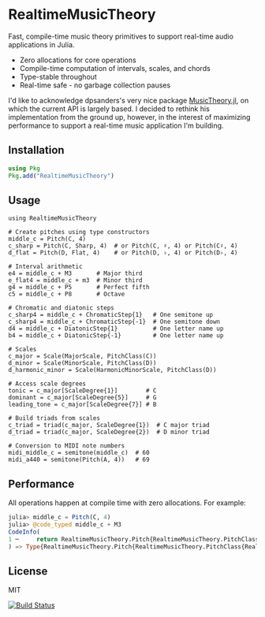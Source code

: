 # RealtimeMusicTheory
Fast, compile-time music theory primitives to support real-time audio applications in Julia.
- Zero allocations for core operations
- Compile-time computation of intervals, scales, and chords
- Type-stable throughout
- Real-time safe - no garbage collection pauses

I'd like to acknowledge dpsanders's very nice package [MusicTheory.jl](https://github.com/JuliaMusic/MusicTheory.jl), on which the current API is largely based. I decided to rethink his implementation from the ground up, however, in the interest of maximizing performance to support a real-time music application I'm building.

## Installation
```julia
using Pkg
Pkg.add("RealtimeMusicTheory")
```

## Usage
```
using RealtimeMusicTheory

# Create pitches using type constructors
middle_c = Pitch(C, 4)
c_sharp = Pitch(C, Sharp, 4)  # or Pitch(C, ♯, 4) or Pitch(C♯, 4)
d_flat = Pitch(D, Flat, 4)    # or Pitch(D, ♭, 4) or Pitch(D♭, 4)

# Interval arithmetic
e4 = middle_c + M3       # Major third
e_flat4 = middle_c + m3  # Minor third
g4 = middle_c + P5       # Perfect fifth
c5 = middle_c + P8       # Octave

# Chromatic and diatonic steps
c_sharp4 = middle_c + ChromaticStep{1}   # One semitone up
c_sharp4 = middle_c + ChromaticStep{-1}  # One semitone down
d4 = middle_c + DiatonicStep{1}          # One letter name up
b4 = middle_c + DiatonicStep{-1}         # One letter name up

# Scales
c_major = Scale(MajorScale, PitchClass(C))
d_minor = Scale(MinorScale, PitchClass(D))
d_harmonic_minor = Scale(HarmonicMinorScale, PitchClass(D))

# Access scale degrees
tonic = c_major[ScaleDegree{1}]        # C
dominant = c_major[ScaleDegree{5}]     # G
leading_tone = c_major[ScaleDegree{7}] # B

# Build triads from scales
c_triad = triad(c_major, ScaleDegree{1})  # C major triad
d_triad = triad(c_major, ScaleDegree{2})  # D minor triad

# Conversion to MIDI note numbers
midi_middle_c = semitone(middle_c)  # 60
midi_a440 = semitone(Pitch(A, 4))   # 69
```
## Performance
All operations happen at compile time with zero allocations. For example:
```julia
julia> middle_c = Pitch(C, 4)
julia> @code_typed middle_c + M3
CodeInfo(
1 ─     return RealtimeMusicTheory.Pitch{RealtimeMusicTheory.PitchClass{RealtimeMusicTheory.E, RealtimeMusicTheory.Natural}, 4}
) => Type{RealtimeMusicTheory.Pitch{RealtimeMusicTheory.PitchClass{RealtimeMusicTheory.E, RealtimeMusicTheory.Natural}, 4}}
```

## License
MIT

[![Build Status](https://github.com/myersm0/RealtimeMusicTheory.jl/actions/workflows/CI.yml/badge.svg?branch=main)](https://github.com/myersm0/RealtimeMusicTheory.jl/actions/workflows/CI.yml?query=branch%3Amain)
